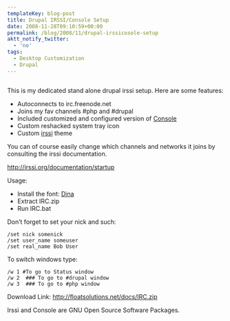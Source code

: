 ```yaml
---
templateKey: blog-post
title: Drupal IRSSI/Console Setup
date: 2008-11-28T09:10:59+00:00
permalink: /blog/2008/11/drupal-irssicosole-setup
aktt_notify_twitter:
  - 'no'
tags:
  - Desktop Customization
  - Drupal
---
```

[<img class="aligncenter size-full wp-image-26" title="irc" src="/img/2008/11/irc.jpg" alt="" />](/img/2008/11/irc.jpg)

This is my dedicated stand alone drupal irssi setup. Here are some features:

  * Autoconnects to irc.freenode.net
  * Joins my fav channels #php and #drupal
  * Included customized and configured version of [Console](http://sourceforge.net/projects/console/)
  * Custom reshacked system tray icon
  * Custom [irssi](http://www.irssi.org/) theme

You can of course easily change which channels and networks it joins by consulting the irssi documentation.

<http://irssi.org/documentation/startup>

Usage:

  * Install the font: [Dina](http://www.donationcoder.com/Software/Jibz/Dina/index.html)
  * Extract IRC.zip
  * Run IRC.bat

Don&#8217;t forget to set your nick and such: 

    /set nick somenick
    /set user_name someuser
    /set real_name Bob User

To switch windows type:

    /w 1 #To go to Status window
    /w 2  ### To go to #drupal window
    /w 3  ### To go to #php window

Download Link: <http://floatsolutions.net/docs/IRC.zip>

Irssi and Console are GNU Open Source Software Packages.